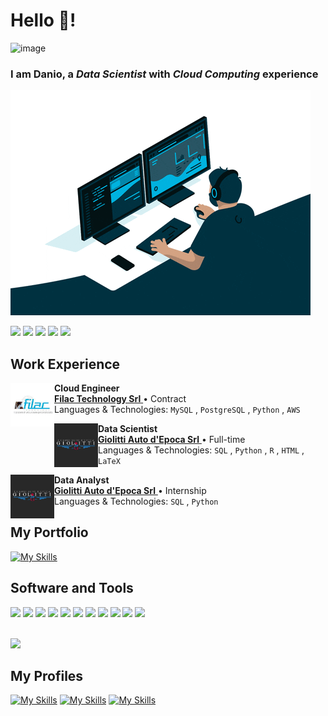 # Hello 👋!
![image](https://img.shields.io/badge/Amazon_AWS-FF9900?style=for-the-badge&logo=amazonaws&logoColor=white)
### I am Danio, a ***Data Scientist*** with ***Cloud Computing*** experience </br>

![](https://github.com/daniocionini/daniocionini/blob/main/giphy.gif)

<img src="https://media1.giphy.com/media/vISmwpBJUNYzukTnVx/giphy.gif?cid=790b7611dda06891a8b68cef9e258fb35238b6c573b74e96&rid=giphy.gif&ct=g" width="150"> <img src="https://media1.giphy.com/media/coxQHKASG60HrHtvkt/giphy.gif?cid=790b761127fc54a5a8d8b31d0adcc746edd50edb198a3b90&rid=giphy.gif&ct=g" width="150"> <img src="https://media2.giphy.com/media/rGlAZysKBcjRCkAX7S/giphy.gif?cid=790b76119d1d39ed3a5651a5f81e7da624ce6dba713aa205&rid=giphy.gif&ct=g" width="150"> <img src="https://media2.giphy.com/media/7c8QeB0VMddFOuu4iR/giphy.gif?cid=790b7611624c410b6bcaada46857953ca860bcb037def93c&rid=giphy.gif&ct=g" width="150"> <img src="https://media2.giphy.com/media/gutZ5Pm6Xl62eIf5RZ/giphy.gif?cid=790b76110465e983f74686d015e594403e2499726cdfc55b&rid=giphy.gif&ct=g" width="150">




## Work Experience
<p dir="auto">
          <a href="https://www.filactech.com/team" rel="nofollow">
                    <img align="left" height="70px" width="70px" src="https://github.com/daniocionini/daniocionini/blob/main/download.jfif">
          </a>
</p>
<p dir="auto">
          <strong>Cloud Engineer</strong>
          <br>
          <a href="https://www.filactech.com/team" rel="nofollow">
                    <strong>Filac Technology Srl</strong>
          </a>
          • Contract 
          <br>
          Languages & Technologies: 
          <code>MySQL</code>
          ,
          <code>PostgreSQL</code>
          ,
          <code>Python</code>
          ,
          <code>AWS</code>
          <br>

<p dir="auto">
          <a href="https://www.giolittiricambiautodepoca.com" rel="nofollow">
                    <img align="left" height="70px" width="70px" src="https://github.com/daniocionini/daniocionini/blob/main/abfa51eb520350fce0775d4d0a31cd3b-1024x1024.jpeg">
          </a>
</p>
<p dir="auto">
          <strong>Data Scientist</strong>
          <br>
          <a href="https://www.giolittiricambiautodepoca.com" rel="nofollow">
                    <strong>Giolitti Auto d'Epoca Srl</strong>
          </a>
          • Full-time 
          <br>
          Languages & Technologies: 
          <code>SQL</code>
          ,
          <code>Python</code>
          ,
          <code>R</code>
          ,
          <code>HTML</code>
          ,
          <code>LaTeX</code>
          <br>
          
<p dir="auto">
          <a href="https://www.giolittiricambiautodepoca.com" rel="nofollow">
                    <img align="left" height="70px" width="70px" src="https://github.com/daniocionini/daniocionini/blob/main/abfa51eb520350fce0775d4d0a31cd3b-1024x1024.jpeg">
          </a>
</p>
<p dir="auto">
          <strong>Data Analyst</strong>
          <br>
          <a href="https://www.giolittiricambiautodepoca.com" rel="nofollow">
                    <strong>Giolitti Auto d'Epoca Srl</strong>
          </a>
          • Internship 
          <br>
          Languages & Technologies: 
          <code>SQL</code>
          ,
          <code>Python</code>
          <br>



## My Portfolio
[![My Skills](https://skillicons.dev/icons?i=github)](https://daniocionini.github.io)

          


## Software and Tools 
<img src="https://cdn.jsdelivr.net/gh/devicons/devicon/icons/mysql/mysql-original-wordmark.svg" height="80"> <img src="https://cdn.jsdelivr.net/gh/devicons/devicon/icons/postgresql/postgresql-plain-wordmark.svg" height="70"> <img src="https://cdn.jsdelivr.net/gh/devicons/devicon/icons/python/python-original-wordmark.svg" height="70"> <img src="https://cdn.jsdelivr.net/gh/devicons/devicon/icons/html5/html5-plain-wordmark.svg" height="70"> <img src="https://cdn.jsdelivr.net/gh/devicons/devicon/icons/r/r-original.svg" height="70"> <img src="https://cdn.jsdelivr.net/gh/devicons/devicon/icons/php/php-plain.svg" height="70"> <img src="https://cdn.jsdelivr.net/gh/devicons/devicon/icons/amazonwebservices/amazonwebservices-plain-wordmark.svg" height="90"> <img src="https://cdn.jsdelivr.net/gh/devicons/devicon/icons/fastapi/fastapi-original-wordmark.svg" height="100"> <img src="https://cdn.jsdelivr.net/gh/devicons/devicon/icons/vscode/vscode-original-wordmark.svg" height="70"> <img src="https://cdn.jsdelivr.net/gh/devicons/devicon/icons/linux/linux-original.svg" height="70"> <img src="https://cdn.jsdelivr.net/gh/devicons/devicon/icons/docker/docker-original.svg" height="70">
          
          
</br> 
<img src="https://camo.githubusercontent.com/76ce88ff28bafd25d82d7faf18a6fe762079b79a34472a7c8067e2f1ca55e40f/68747470733a2f2f6d656469612e67697068792e636f6d2f6d656469612f48364b75735a38707a787479796d626c6e452f67697068792e676966" width="150">


## My Profiles
[![My Skills](https://skillicons.dev/icons?i=linkedin)](https://www.linkedin.com/in/daniocionini) [![My Skills](https://skillicons.dev/icons?i=stackoverflow)](https://stackoverflow.com/users/16124834/d-cio) [![My Skills](https://skillicons.dev/icons?i=twitter)](https://twitter.com/data_cioninidan)
